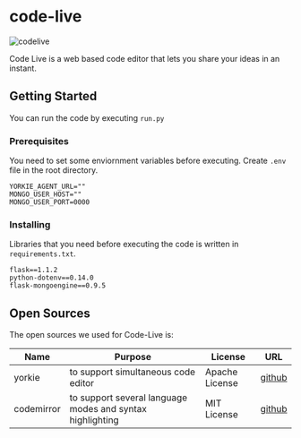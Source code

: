 # code-live

![codelive](https://user-images.githubusercontent.com/41565118/97793511-52514d80-1c30-11eb-86ea-4f26d87c37f7.gif)

Code Live is a web based code editor that lets you share your ideas in an instant.

## Getting Started

You can run the code by executing `run.py`

### Prerequisites

You need to set some enviornment variables before executing. Create `.env` file in the root directory.

```
YORKIE_AGENT_URL=""
MONGO_USER_HOST=""
MONGO_USER_PORT=0000
```

### Installing

Libraries that you need before executing the code is written in `requirements.txt`.

```
flask==1.1.2
python-dotenv==0.14.0
flask-mongoengine==0.9.5
```

## Open Sources

The open sources we used for Code-Live is:

|Name|Purpose|License|URL|
|------|---|---|---|
|yorkie|to support simultaneous code editor|Apache License|[github](https://github.com/yorkie-team/yorkie-js-sdk)|
|codemirror|to support several language modes and syntax highlighting|MIT License|[github](https://github.com/codemirror/codemirror)|